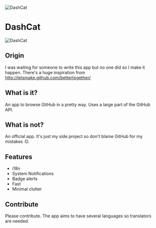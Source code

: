 ![DashCat](http://www.dash.cat/img/logo.png)
# DashCat
![DashCat](http://www.dash.cat/img/snap.png)

## Origin

I was waiting for someone to write this app but no one did so I make it happen.
There's a huge inspiration from http://letsmake.github.com/bettertogether/

## What is it?

An app to browse GitHub in a pretty way. Uses a large part of the GitHub API.

## What is not?

An official app. It's just my side project so don't blame GitHub for my mistakes
:D.

## Features

* i18n
* System Notifications
* Badge alerts
* Fast
* Minimal clutter

## Contribute

Please contribute. The app aims to have several languages so translators are
needed.
